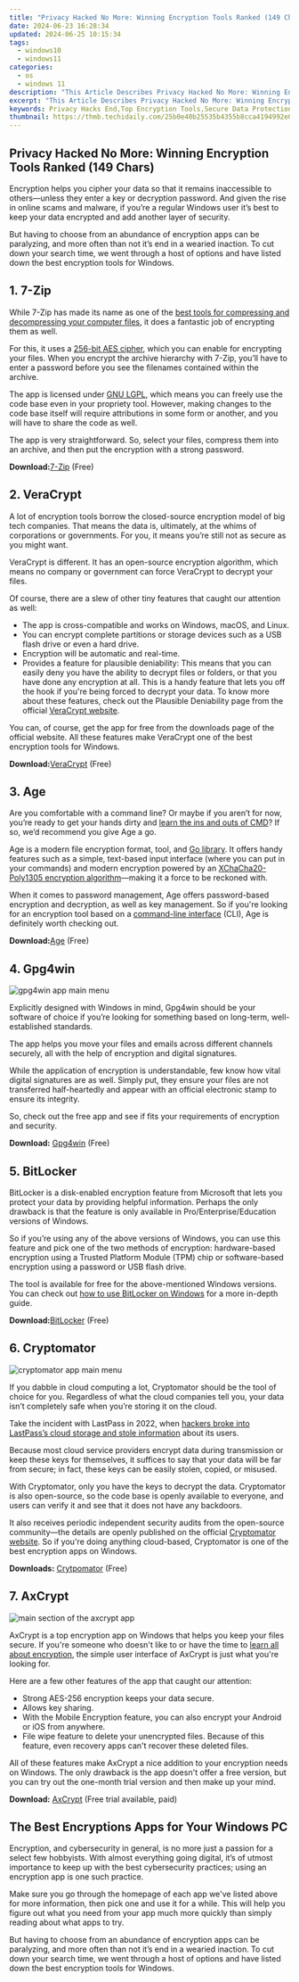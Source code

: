 ```yaml
---
title: "Privacy Hacked No More: Winning Encryption Tools Ranked (149 Chars)"
date: 2024-06-23 16:28:34
updated: 2024-06-25 10:15:34
tags:
  - windows10
  - windows11
categories:
  - os
  - windows 11
description: "This Article Describes Privacy Hacked No More: Winning Encryption Tools Ranked (149 Chars)"
excerpt: "This Article Describes Privacy Hacked No More: Winning Encryption Tools Ranked (149 Chars)"
keywords: Privacy Hacks End,Top Encryption Tools,Secure Data Protection,Ranks Encryption Software,No More Data Breaches,Stronger Security Options,Best Encryption Solutions
thumbnail: https://thmb.techidaily.com/25b0e40b25535b4355b8cca4194992e02cab9c78ac10458526a89f4c7d70d265.jpg
---
```


## Privacy Hacked No More: Winning Encryption Tools Ranked (149 Chars)

 Encryption helps you cipher your data so that it remains inaccessible to others—unless they enter a key or decryption password. And given the rise in online scams and malware, if you’re a regular Windows user it’s best to keep your data encrypted and add another layer of security.

 But having to choose from an abundance of encryption apps can be paralyzing, and more often than not it’s end in a wearied inaction. To cut down your search time, we went through a host of options and have listed down the best encryption tools for Windows.

## 1\. 7-Zip

 While 7-Zip has made its name as one of the [best tools for compressing and decompressing your computer files](https://www.makeuseof.com/tag/the-top-3-file-compression-extraction-softwares/), it does a fantastic job of encrypting them as well.

 For this, it uses a [256-bit AES cipher](https://www.ipswitch.com/blog/use-aes-256-encryption-secure-data), which you can enable for encrypting your files. When you encrypt the archive hierarchy with 7-Zip, you’ll have to enter a password before you see the filenames contained within the archive.

 The app is licensed under [GNU LGPL](https://en.wikipedia.org/wiki/GNU%5FLesser%5FGeneral%5FPublic%5FLicense), which means you can freely use the code base even in your propriety tool. However, making changes to the code base itself will require attributions in some form or another, and you will have to share the code as well.

 The app is very straightforward. So, select your files, compress them into an archive, and then put the encryption with a strong password.

**Download:**[7-Zip](https://www.7-zip.org/) (Free)

## 2\. VeraCrypt

 A lot of encryption tools borrow the closed-source encryption model of big tech companies. That means the data is, ultimately, at the whims of corporations or governments. For you, it means you’re still not as secure as you might want.

 VeraCrypt is different. It has an open-source encryption algorithm, which means no company or government can force VeraCrypt to decrypt your files.

 Of course, there are a slew of other tiny features that caught our attention as well:

* The app is cross-compatible and works on Windows, macOS, and Linux.
* You can encrypt complete partitions or storage devices such as a USB flash drive or even a hard drive.
* Encryption will be automatic and real-time.
* Provides a feature for plausible deniability: This means that you can easily deny you have the ability to decrypt files or folders, or that you have done any encryption at all. This is a handy feature that lets you off the hook if you're being forced to decrypt your data. To know more about these features, check out the Plausible Deniability page from the official [VeraCrypt website](https://www.veracrypt.fr/en/Plausible%20Deniability.html).

 You can, of course, get the app for free from the downloads page of the official website. All these features make VeraCrypt one of the best encryption tools for Windows.

**Download:**[VeraCrypt](https://www.veracrypt.fr/en/Home.html) (Free)

## 3\. Age

 Are you comfortable with a command line? Or maybe if you aren’t for now, you’re ready to get your hands dirty and [learn the ins and outs of CMD](https://www.makeuseof.com/tag/a-beginners-guide-to-the-windows-command-line/)? If so, we’d recommend you give Age a go.

 Age is a modern file encryption format, tool, and [Go library](https://medium.com/@siashish/exploring-gos-standard-library-unlocking-the-full-potential-of-go-language-f5fe60d4e0fa). It offers handy features such as a simple, text-based input interface (where you can put in your commands) and modern encryption powered by an [XChaCha20-Poly1305 encryption algorithm](https://en.wikipedia.org/wiki/ChaCha20-Poly1305)—making it a force to be reckoned with.

 When it comes to password management, Age offers password-based encryption and decryption, as well as key management. So if you're looking for an encryption tool based on a [command-line interface](https://www.makeuseof.com/what-is-cli-what-does-it-stand-for/) (CLI), Age is definitely worth checking out.

**Download:**[Age](https://github.com/FiloSottile/age) (Free)

## 4\. Gpg4win

![gpg4win app main menu](https://static1.makeuseofimages.com/wordpress/wp-content/uploads/2023/08/gpg4win-app.jpg)

 Explicitly designed with Windows in mind, Gpg4win should be your software of choice if you’re looking for something based on long-term, well-established standards.

 The app helps you move your files and emails across different channels securely, all with the help of encryption and digital signatures.

 While the application of encryption is understandable, few know how vital digital signatures are as well. Simply put, they ensure your files are not transferred half-heartedly and appear with an official electronic stamp to ensure its integrity.

 So, check out the free app and see if fits your requirements of encryption and security.

**Download:** [Gpg4win](https://www.gpg4win.org/) (Free)

## 5\. BitLocker

 BitLocker is a disk-enabled encryption feature from Microsoft that lets you protect your data by providing helpful information. Perhaps the only drawback is that the feature is only available in Pro/Enterprise/Education versions of Windows.

 So if you’re using any of the above versions of Windows, you can use this feature and pick one of the two methods of encryption: hardware-based encryption using a Trusted Platform Module (TPM) chip or software-based encryption using a password or USB flash drive.

 The tool is available for free for the above-mentioned Windows versions. You can check out [how to use BitLocker on Windows](https://www.makeuseof.com/how-to-encrypt-windows-10-folder-bitlocker/) for a more in-depth guide.

**Download:**[BitLocker](https://www.microsoft.com/en-US/download/details.aspx?id=4794) (Free)

## 6\. Cryptomator

![cryptomator app main menu](https://static1.makeuseofimages.com/wordpress/wp-content/uploads/2023/08/cryptomator-app-main-menu.jpg)

 If you dabble in cloud computing a lot, Cryptomator should be the tool of choice for you. Regardless of what the cloud companies tell you, your data isn’t completely safe when you’re storing it on the cloud.

 Take the incident with LastPass in 2022, when [hackers broke into LastPass’s cloud storage and stole information](https://www.makeuseof.com/customer-data-accessed-lastpass-password-manager-breach/) about its users.

 Because most cloud service providers encrypt data during transmission or keep these keys for themselves, it suffices to say that your data will be far from secure; in fact, these keys can be easily stolen, copied, or misused.

 With Cryptomator, only you have the keys to decrypt the data. Cryptomator is also open-source, so the code base is openly available to everyone, and users can verify it and see that it does not have any backdoors.

 It also receives periodic independent security audits from the open-source community—the details are openly published on the official [Cryptomator website](http://community.cryptomator.org/t/has-there-been-a-security-review-audit-of-cryptomator/44). So if you're doing anything cloud-based, Cryptomator is one of the best encryption apps on Windows.

**Downloads:** [Crytpomator](http://cryptomator.org/downloads/win/) (Free)

## 7\. AxCrypt

![main section of the axcrypt app](https://static1.makeuseofimages.com/wordpress/wp-content/uploads/2023/08/axcrypt-app.jpg)

 AxCrypt is a top encryption app on Windows that helps you keep your files secure. If you're someone who doesn't like to or have the time to [learn all about encryption](https://www.makeuseof.com/tag/encryption-care/), the simple user interface of AxCrypt is just what you're looking for.

 Here are a few other features of the app that caught our attention:

* Strong AES-256 encryption keeps your data secure.
* Allows key sharing.
* With the Mobile Encryption feature, you can also encrypt your Android or iOS from anywhere.
* File wipe feature to delete your unencrypted files. Because of this feature, even recovery apps can't recover these deleted files.

 All of these features make AxCrypt a nice addition to your encryption needs on Windows. The only drawback is the app doesn't offer a free version, but you can try out the one-month trial version and then make up your mind.

**Download:** [AxCrypt](https://axcrypt.net/download) (Free trial available, paid)

## The Best Encryptions Apps for Your Windows PC

 Encryption, and cybersecurity in general, is no more just a passion for a select few hobbyists. With almost everything going digital, it’s of utmost importance to keep up with the best cybersecurity practices; using an encryption app is one such practice.

 Make sure you go through the homepage of each app we've listed above for more information, then pick one and use it for a while. This will help you figure out what you need from your app much more quickly than simply reading about what apps to try.

 But having to choose from an abundance of encryption apps can be paralyzing, and more often than not it’s end in a wearied inaction. To cut down your search time, we went through a host of options and have listed down the best encryption tools for Windows.
